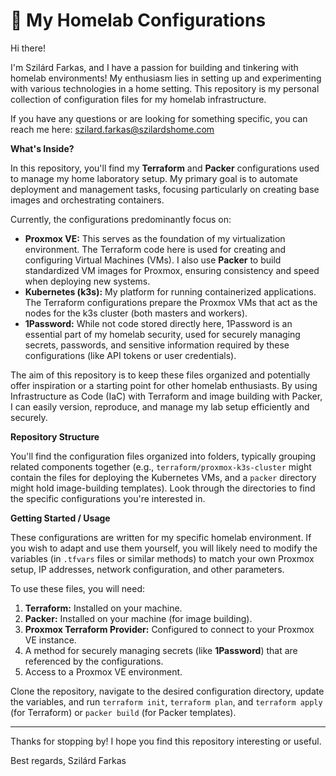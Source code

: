 # 🏡 My Homelab Configurations

Hi there!

I'm Szilárd Farkas, and I have a passion for building and tinkering with homelab environments! My enthusiasm lies in setting up and experimenting with various technologies in a home setting. This repository is my personal collection of configuration files for my homelab infrastructure.

If you have any questions or are looking for something specific, you can reach me here: szilard.farkas@szilardshome.com

**What's Inside?**

In this repository, you'll find my **Terraform** and **Packer** configurations used to manage my home laboratory setup. My primary goal is to automate deployment and management tasks, focusing particularly on creating base images and orchestrating containers.

Currently, the configurations predominantly focus on:

* **Proxmox VE:** This serves as the foundation of my virtualization environment. The Terraform code here is used for creating and configuring Virtual Machines (VMs). I also use **Packer** to build standardized VM images for Proxmox, ensuring consistency and speed when deploying new systems.
* **Kubernetes (k3s):** My platform for running containerized applications. The Terraform configurations prepare the Proxmox VMs that act as the nodes for the k3s cluster (both masters and workers).
* **1Password:** While not code stored directly here, 1Password is an essential part of my homelab security, used for securely managing secrets, passwords, and sensitive information required by these configurations (like API tokens or user credentials).

The aim of this repository is to keep these files organized and potentially offer inspiration or a starting point for other homelab enthusiasts. By using Infrastructure as Code (IaC) with Terraform and image building with Packer, I can easily version, reproduce, and manage my lab setup efficiently and securely.

**Repository Structure**

You'll find the configuration files organized into folders, typically grouping related components together (e.g., `terraform/proxmox-k3s-cluster` might contain the files for deploying the Kubernetes VMs, and a `packer` directory might hold image-building templates). Look through the directories to find the specific configurations you're interested in.

**Getting Started / Usage**

These configurations are written for my specific homelab environment. If you wish to adapt and use them yourself, you will likely need to modify the variables (in `.tfvars` files or similar methods) to match your own Proxmox setup, IP addresses, network configuration, and other parameters.

To use these files, you will need:

1.  **Terraform:** Installed on your machine.
2.  **Packer:** Installed on your machine (for image building).
3.  **Proxmox Terraform Provider:** Configured to connect to your Proxmox VE instance.
4.  A method for securely managing secrets (like **1Password**) that are referenced by the configurations.
5.  Access to a Proxmox VE environment.

Clone the repository, navigate to the desired configuration directory, update the variables, and run `terraform init`, `terraform plan`, and `terraform apply` (for Terraform) or `packer build` (for Packer templates).

---

Thanks for stopping by! I hope you find this repository interesting or useful.

Best regards,
Szilárd Farkas